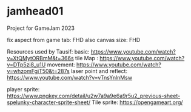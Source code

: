 # jamhead01
Project for GameJam 2023

fix aspect from game tab: FHD
also canvas size: FHD

Resources used by Tausif:
basic: https://www.youtube.com/watch?v=XtQMytORBmM&t=366s
tile Map : https://www.youtube.com/watch?v=DTp5zi8_u1U
movement: https://www.youtube.com/watch?v=whzomFgjT50&t=287s
laser point and reflect: https://www.youtube.com/watch?v=vTnsYnlnMsw

player sprite: https://www.pngkey.com/detail/u2w7a9a9e6a9r5u2_previous-sheet-spelunky-character-sprite-sheet/
Tile sprite: https://opengameart.org/
